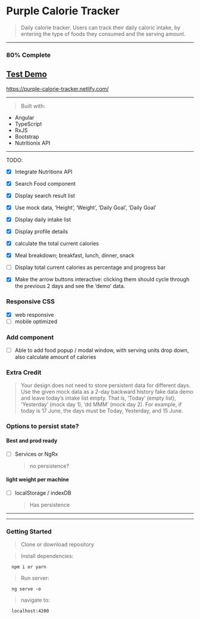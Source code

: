 # Purple Calorie Tracker

> Daily calorie tracker. Users can track their daily caloric intake, by entering the type of foods they consumed and the serving amount.

---

### 80% Complete

## [Test Demo](https://purple-calorie-tracker.netlify.com/)

https://purple-calorie-tracker.netlify.com/

---

> Built with:

- Angular
- TypeScript
- RxJS
- Bootstrap
- Nutritionix API

---

TODO:

- [x] Integrate Nutritionx API
- [x] Search Food component
- [x] Display search result list

- [x] Use mock data, ‘Height’, ‘Weight’, ‘Daily Goal’, ‘Daily Goal’
- [x] Display daily intake list
- [x] Display profile details
- [x] calculate the total current calories
- [x] Meal breakdown; breakfast, lunch, dinner, snack

- [ ] Display total current calories as percentage and progress bar

- [x] Make the arrow buttons interactive: clicking them should cycle through the previous 2 days and see the ‘demo’ data.

### Responsive CSS

- [x] web responsive
- [ ] mobile optimized

### Add component

- [ ] Able to add food popup / modal window, with serving units drop down, also calculate amount of calories

### Extra Credit

> Your design does not need to store persistent data for different days. Use the given mock data as a 2-day backward history fake data demo and leave today’s intake list empty. That is, ‘Today’ (empty list), ‘Yesterday’ (mock day 1), ‘dd MMM’ (mock day 2). For example, if today is 17 June, the days must be Today, Yesterday, and 15 June.

### Options to persist state?

#### Best and prod ready

- [ ] Services or NgRx
  > no persistence?

#### light weight per machine

- [ ] localStorage / indexDB
  > Has persistence

---

---

### Getting Started

> Clone or download repository

> Install dependencies:

```
  npm i or yarn
```

> Run server:
```
  ng serve -o
```

> navigate to:

```
  localhost:4200
```
